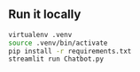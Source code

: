 

## Run it locally

```sh
virtualenv .venv
source .venv/bin/activate
pip install -r requirements.txt
streamlit run Chatbot.py
```
